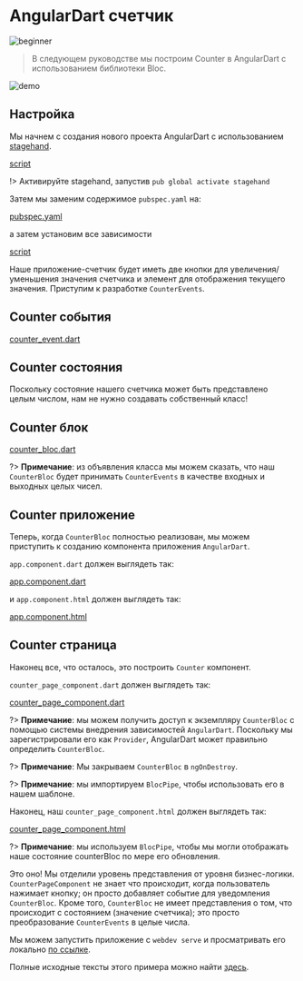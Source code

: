 # AngularDart счетчик

![beginner](https://img.shields.io/badge/level-beginner-green.svg)

> В следующем руководстве мы построим Counter в AngularDart с использованием библиотеки Bloc.

![demo](../assets/gifs/angular_counter.gif)

## Настройка

Мы начнем с создания нового проекта AngularDart с использованием [stagehand](https://github.com/dart-lang/stagehand).

[script](../_snippets/angular_counter_tutorial/stagehand.sh.md ':include')

!> Активируйте stagehand, запустив `pub global activate stagehand`

Затем мы заменим содержимое `pubspec.yaml` на:

[pubspec.yaml](../_snippets/angular_counter_tutorial/pubspec.yaml.md ':include')

а затем установим все зависимости

[script](../_snippets/angular_counter_tutorial/install.sh.md ':include')

Наше приложение-счетчик будет иметь две кнопки для увеличения/уменьшения значения счетчика и элемент для отображения текущего значения. Приступим к разработке `CounterEvents`.

## Counter события

[counter_event.dart](../_snippets/angular_counter_tutorial/counter_event.dart.md ':include')

## Counter состояния

Поскольку состояние нашего счетчика может быть представлено целым числом, нам не нужно создавать собственный класс!

## Counter блок

[counter_bloc.dart](../_snippets/angular_counter_tutorial/counter_bloc.dart.md ':include')

?> **Примечание**: из объявления класса мы можем сказать, что наш `CounterBloc` будет принимать `CounterEvents` в качестве входных и выходных целых чисел.

## Counter приложение

Теперь, когда `CounterBloc` полностью реализован, мы можем приступить к созданию компонента приложения `AngularDart`.

`app.component.dart` должен выглядеть так:

[app.component.dart](../_snippets/angular_counter_tutorial/app_component.dart.md ':include')

и `app.component.html` должен выглядеть так:

[app.component.html](../_snippets/angular_counter_tutorial/app_component.html.md ':include')

## Counter страница

Наконец все, что осталось, это построить `Counter` компонент.

`counter_page_component.dart` должен выглядеть так:

[counter_page_component.dart](../_snippets/angular_counter_tutorial/counter_page_component.dart.md ':include')

?> **Примечание**: мы можем получить доступ к экземпляру `CounterBloc` с помощью системы внедрения зависимостей `AngularDart`. Поскольку мы зарегистрировали его как `Provider`, AngularDart может правильно определить `CounterBloc`.

?> **Примечание**: Мы закрываем `CounterBloc` в `ngOnDestroy`.

?> **Примечание**: мы импортируем `BlocPipe`, чтобы использовать его в нашем шаблоне.

Наконец, наш `counter_page_component.html` должен выглядеть так:

[counter_page_component.html](../_snippets/angular_counter_tutorial/counter_page_component.html.md ':include')

?> **Примечание**: мы используем `BlocPipe`, чтобы мы могли отображать наше состояние counterBloc по мере его обновления.

Это оно! Мы отделили уровень представления от уровня бизнес-логики. `CounterPageComponent` не знает что происходит, когда пользователь нажимает кнопку; он просто добавляет событие для уведомления `CounterBloc`. Кроме того, `CounterBloc` не имеет представления о том, что происходит с состоянием (значение счетчика); это просто преобразование `CounterEvents` в целые числа.

Мы можем запустить приложение с `webdev serve` и просматривать его локально [по ссылке](http://localhost:8080).

Полные исходные тексты этого примера можно найти [здесь](https://github.com/felangel/Bloc/tree/master/examples/angular_counter).
